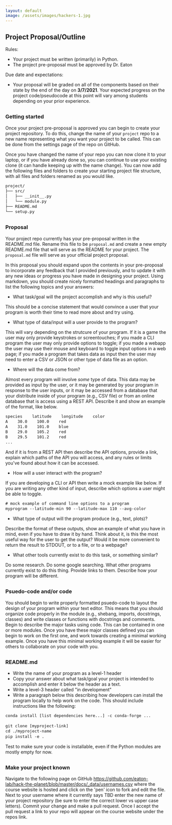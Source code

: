 ```yaml
---
layout: default
image: /assets/images/hackers-1.jpg
---
```



<style>
h2 {
    margin-top: 30px;
}
h3 {
    margin-top: 30px;
}
pre {
    line-height: 1.15em;
}
pre code {
    font-size: 0.9em;
}
</style>


## Project Proposal/Outline

Rules: 
- Your project must be written (primarily) in Python.
- The project pre-proposal must be approved by Dr. Eaton

Due date and expectations:
- Your proposal will be graded on all of the components based on their
state by the end of the day on **3/7/2021**. 
Your expected progress on the project code/pseudocode at this point will
vary among students depending on your prior experience.


### Getting started
Once your project pre-proposal is approved you can begin to create 
your project repository. To do this, change the name of your `project` 
repo to a new name representing what you want your project to be called. 
This can be done from the settings page of the repo on GitHub.

Once you have changed the name of your repo you can now clone it to your
laptop, or if you have already done so, you can continue to use your existing
clone (it can handle keeping up with the name change). You can now add the
following files and folders to create your starting project file structure, 
with all files and folders renamed as you would like. 

```
project/
├── src/
│   ├── __init__.py
│   └── module.py
├── README.md
└── setup.py
```

### Proposal
Your project repo currently has your pre-proposal written in the README.md
file. Rename this file to be `proposal.md` and create a new empty README.md
file that will serve as the README for your project. The `proposal.md` file
will serve as your official project proposal.

In this proposal you should expand upon the contents in your pre-proposal
to incorporate any feedback that I provided previously, and to update it
with any new ideas or progress you have made in designing your project.
Using markdown, you should create nicely formatted headings and paragraphs
to list the following topics and your answers:

- What task/goal will the project accomplish and why is this useful?

This should be a concise statement that would convince a user that your
program is worth their time to read more about and try using.

- What type of data/input will a user provide to the program?

This will vary depending on the strutcure of your program. If it is a game
the user may only provide keystrokes or screentouches; if you made a CLI
program the user may only provide options to toggle; if you made a webapp
the user may use their mouse and keyboard to toggle input options in a web
page; if you made a program that takes data as input then the user may 
need to enter a CSV or JSON or other type of data file as an option.

- Where will the data come from?

Almost every program will involve *some* type of data. This data may be 
provided as input by the user, or it may be generated by your program in 
response to the user inputs, or it may be accessed from a database that
your distribute inside of your program (e.g., CSV file) or from an online
database that is access using a REST API. Describe it and show an example
of the format, like below.

```
species    latitude    longitude    color
A    30.0    100.0    red
A    31.0    101.0    blue
B    29.0    105.2    red
B    29.5    101.2    red
...
```
And if it is from a REST API then describe the API options, provide a link, 
explain which paths of the API you will access, and any rules or limits you've
found about how it can be accessed.

- How will a user interact with the program?

If you are developing a CLI or API then write a mock example like below. If
you are writing any other kind of input, describe which options a user might
be able to toggle. 

```
# mock example of command line options to a program
myprogram --latitude-min 90 --latitude-max 110 --avg-color
```

- What type of output will the program produce (e.g., text, plots)? 

Describe the format of these outputs, show an example of what you have 
in mind, even if you have to draw it by hand. Think about it, is this the
most useful way for the user to get the output? Would it be more convenient
to return the result to STDOUT, or to a file, or to a webpage?

- What other tools currently exist to do this task, or something similar?

Do some research. Do some google searching. What other programs currently
exist to do this thing. Provide links to them. Describe how your program
will be different. 


### Psuedo-code and/or code
You should begin to write properly formatted psuedo-code to layout the 
design of your program within your text editor. This means that you should
organize code properly in the module (e.g., shebang, imports, docstrings, classes)
and write classes or functions with docstrings and comments. 
Begin to describe the major tasks using code. This can be 
contained in one or more modules. Once you have these major classes defined
you can begin to work on the first one, and work towards creating a minimal
working example. Once you have this minimal working example it will be easier
for others to collaborate on your code with you.


### README.md

- Write the name of your program as a level-1 header
- Copy your answer about what task/goal your project is intended to accomplish
and enter it below the header as a text.
- Write a level-3 header called "in development"
- Write a paragraph below this describing how developers can install the 
program locally to help work on the code. This should include instructions
like the following:

```
conda install [list dependencies here...] -c conda-forge ...

git clone [myproject-link]
cd ./myproject-name
pip install -e .
```

Test to make sure your code is installable, even if the Python 
modules are mostly empty for now.


### Make your project known

Navigate to the following page on GitHub 
<a href="https://github.com/eaton-lab/hack-the-planet/blob/master/docs/_data/usernames.csv">
https://github.com/eaton-lab/hack-the-planet/blob/master/docs/_data/usernames.csv</a>
where the course website is hosted
and click on the 'pen' icon to fork and edit the file. Next to your username
where it currently says TBD enter the new name of your project repository
(be sure to enter the correct lower vs upper case letters). Commit your change
and make a pull request. Once I accept the pull request a link to your repo
will appear on the course website under the repos link.
